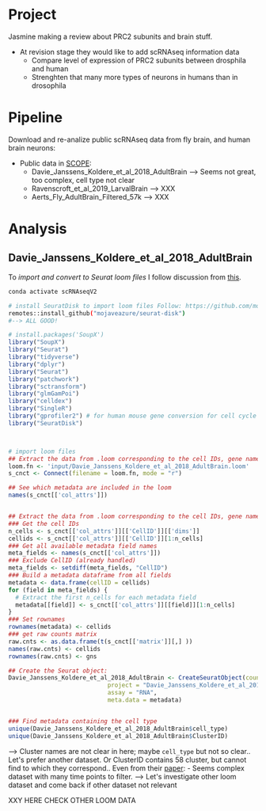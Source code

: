 # Project

Jasmine making a review about PRC2 subunits and brain stuff. 
- At revision stage they would like to add scRNAseq information data
    - Compare level of expression of PRC2 subunits between drosphila and human
    - Strenghten that many more types of neurons in humans than in drosophila


# Pipeline

Download and re-analize public scRNAseq data from fly brain, and human brain neurons:
- Public data in [SCOPE](https://scope.aertslab.org/#/Fly_Brain/Fly_Brain%2FRavenscroft_et_al_2019_LarvalBrain.loom/welcome):
    - Davie_Janssens_Koldere_et_al_2018_AdultBrain --> Seems not great, too complex, cell type not clear
    - Ravenscroft_et_al_2019_LarvalBrain --> XXX
    - Aerts_Fly_AdultBrain_Filtered_57k --> XXX



# Analysis 

## Davie_Janssens_Koldere_et_al_2018_AdultBrain

To *import and convert to Seurat loom files* I follow discussion from [this](https://github.com/satijalab/seurat/issues/5124).



```bash
conda activate scRNAseqV2

# install SeuratDisk to import loom files Follow: https://github.com/mojaveazure/seurat-disk
remotes::install_github("mojaveazure/seurat-disk") 
#--> ALL GOOD!
```




```R
# install.packages('SoupX')
library("SoupX")
library("Seurat")
library("tidyverse")
library("dplyr")
library("Seurat")
library("patchwork")
library("sctransform")
library("glmGamPoi")
library("celldex")
library("SingleR")
library("gprofiler2") # for human mouse gene conversion for cell cycle genes
library("SeuratDisk")



# import loom files
## Extract the data from .loom corresponding to the cell IDs, gene names and raw count matrix:
loom.fn <- 'input/Davie_Janssens_Koldere_et_al_2018_AdultBrain.loom'
s_cnct <- Connect(filename = loom.fn, mode = "r")

## See which metadata are included in the loom
names(s_cnct[['col_attrs']])


## Extract the data from .loom corresponding to the cell IDs, gene names and raw count matrix:
### Get the cell IDs
n_cells <- s_cnct[['col_attrs']][['CellID']][['dims']]
cellids <- s_cnct[['col_attrs']][['CellID']][1:n_cells]
### Get all available metadata field names
meta_fields <- names(s_cnct[['col_attrs']])
### Exclude CellID (already handled)
meta_fields <- setdiff(meta_fields, "CellID")
### Build a metadata dataframe from all fields
metadata <- data.frame(cellID = cellids)
for (field in meta_fields) {
  # Extract the first n_cells for each metadata field
  metadata[[field]] <- s_cnct[['col_attrs']][[field]][1:n_cells]
}
### Set rownames
rownames(metadata) <- cellids
### get raw counts matrix
raw.cnts <- as.data.frame(t(s_cnct[['matrix']][,] ))
names(raw.cnts) <- cellids
rownames(raw.cnts) <- gns

## Create the Seurat object:
Davie_Janssens_Koldere_et_al_2018_AdultBrain <- CreateSeuratObject(counts = raw.cnts,
                            project = "Davie_Janssens_Koldere_et_al_2018_AdultBrain",
                            assay = "RNA",
                            meta.data = metadata)


### Find metadata containing the cell type
unique(Davie_Janssens_Koldere_et_al_2018_AdultBrain$cell_type)
unique(Davie_Janssens_Koldere_et_al_2018_AdultBrain$ClusterID)
```


--> Cluster names are not clear in here; maybe `cell_type` but not so clear.. Let's prefer another dataset. Or ClusterID contains 58 cluster, but cannot find to which they correspond.. Even from their [paper](https://www.cell.com/cell/fulltext/S0092-8674(18)30720-7?_returnURL=https%3A%2F%2Flinkinghub.elsevier.com%2Fretrieve%2Fpii%2FS0092867418307207%3Fshowall%3Dtrue):
    - Seems complex dataset with many time points to filter.
    --> Let's investigate other loom dataset and come back if other dataset not relevant



XXY HERE CHECK OTHER LOOM DATA


















